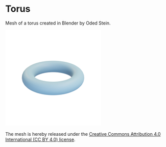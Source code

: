 # Torus

Mesh of a torus created in Blender by Oded Stein.

![torus](torus.png)

The mesh is hereby released under the [Creative Commons Attribution 4.0 International (CC BY 4.0) license](https://creativecommons.org/licenses/by/4.0/).

